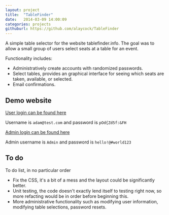 ```yaml
---
layout: project
title:  "TableFinder"
date:   2014-03-09 14:00:09
categories: projects
githuburl: https://github.com/alaycock/TableFinder
---
```

A simple table selector for the website tablefinder.info. The goal was to allow a small group of users select seats at a table for an event.

Functionality includes:

 * Administratively create accounts with randomized passwords.
 * Select tables, provides an graphical interface for seeing which seats are taken, available, or selected.
 * Email confirmations.

## Demo website

[User login can be found here](http://demo.tablefinder.info)

Username is `adam@test.com` and password is `pOd{Zd5f:&FH`

[Admin login can be found here](http://demo.tablefinder.info/adminlogin.aspx)

Admin username is `Admin` and password is `hello!@#world123`

## To do

To do list, in no particular order
 * Fix the CSS, it's a bit of a mess and the layout could be significantly better.
 * Unit testing, the code doesn't exactly lend itself to testing right now, so more refacting would be in order before beginning this.
 * More administrative functionality such as modifying user information, modifying table selections, password resets.

[TableFinder]:    http://tablefinder.info
